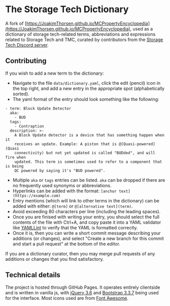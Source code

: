 # The Storage Tech Dictionary
A fork of [https://JoakimThorsen.github.io/MCPropertyEncyclopedia](https://JoakimThorsen.github.io/MCPropertyEncyclopedia), used as a dictionary of storage tech-related terms, abbreviations and expressions related to Storage Tech and TMC, curated by contributors from the [Storage Tech Discord server](https://discord.gg/JufJ6uf).

## Contributing
If you wish to add a new term to the dictionary:
* Navigate to the file `data/dictionary.yaml`, click the edit (pencil) icon in the top right, and add a new entry in the appropriate spot (alphabetically sorted).
* The yaml format of the entry should look something like the following:
```
- term: Block Update Detector
  aka:
    - BUD
  tags:
    - Contraption
  description: >-
    A Block Update detector is a device that has something happen when it
    receives an update. Example: A piston that is @[Quasi-powered](Quasi
    connectivity) but not yet updated is called "BUDded", and will fire when
    updated. This term is sometimes used to refer to a component that is being
    QC powered by saying it's "BUD powered".
```
 * Multiple `aka` or `tags` entries can be listed. `aka` can be dropped if there are no frequently used synonyms or abbreviations.
 * Hyperlinks can be added with the format: `[anchor text](https://example.com)`
 * Entry mentions (which will link to other terms in the dictionary) can be added with either: `@[term]` or `@[alternative text](term)`.
 * Avoid exceeding 80 characters per line (including the leading spaces).
* Once you are finised with writing your entry, you should select the full contents of the file with Ctrl+A, and copy paste it into a YAML validator like [YAMLLint](https://YAMLLint.com/) to verify that the YAML is formatted correctly.
* Once it is, then you can write a short commit message describing your additions (or changes), and select "Create a new branch for this commit and start a pull request" at the bottom of the editor.

If you are a dictionary curator, then you may merge pull requests of any additions or changes that you find satisfactory.

## Technical details
The project is hosted through GitHub Pages. It operates entirely clientside and is written in vanilla js, with [jQuery 3.6](https://jquery.com/) and [Bootstrap 3.3.7](https://getbootstrap.com/docs/3.3/) being used for the interface. Most icons used are from [Font Awesome](https://fontawesome.com/).